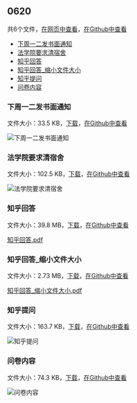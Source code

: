 ## 0620

共6个文件，[在网页中查看](https://flyerwg.github.io/bit_move_dorm/0620/)，[在Github中查看](https://github.com/flyerwg/bit_move_dorm/tree/master/0620/)

* [下周一二发书面通知](#下周一二发书面通知)
* [法学院要求清宿舍](#法学院要求清宿舍)
* [知乎回答](#知乎回答)
* [知乎回答_缩小文件大小](#知乎回答_缩小文件大小)
* [知乎提问](#知乎提问)
* [问卷内容](#问卷内容)

### 下周一二发书面通知

文件大小：33.5 KB，[下载](https://flyerwg.github.io/bit_move_dorm/0620/下周一二发书面通知.jpg)，[在Github中查看](https://github.com/flyerwg/bit_move_dorm/tree/master/0620/下周一二发书面通知.jpg)

![下周一二发书面通知](下周一二发书面通知.jpg)

### 法学院要求清宿舍

文件大小：102.5 KB，[下载](https://flyerwg.github.io/bit_move_dorm/0620/法学院要求清宿舍.jpg)，[在Github中查看](https://github.com/flyerwg/bit_move_dorm/tree/master/0620/法学院要求清宿舍.jpg)

![法学院要求清宿舍](法学院要求清宿舍.jpg)

### 知乎回答

文件大小：39.8 MB，[下载](https://flyerwg.github.io/bit_move_dorm/0620/知乎回答.pdf)，[在Github中查看](https://github.com/flyerwg/bit_move_dorm/tree/master/0620/知乎回答.pdf)

[知乎回答.pdf](知乎回答.pdf)

### 知乎回答_缩小文件大小

文件大小：2.73 MB，[下载](https://flyerwg.github.io/bit_move_dorm/0620/知乎回答_缩小文件大小.pdf)，[在Github中查看](https://github.com/flyerwg/bit_move_dorm/tree/master/0620/知乎回答_缩小文件大小.pdf)

[知乎回答_缩小文件大小.pdf](知乎回答_缩小文件大小.pdf)

### 知乎提问

文件大小：163.7 KB，[下载](https://flyerwg.github.io/bit_move_dorm/0620/知乎提问.jpg)，[在Github中查看](https://github.com/flyerwg/bit_move_dorm/tree/master/0620/知乎提问.jpg)

![知乎提问](知乎提问.jpg)

### 问卷内容

文件大小：74.3 KB，[下载](https://flyerwg.github.io/bit_move_dorm/0620/问卷内容.jpg)，[在Github中查看](https://github.com/flyerwg/bit_move_dorm/tree/master/0620/问卷内容.jpg)

![问卷内容](问卷内容.jpg)

